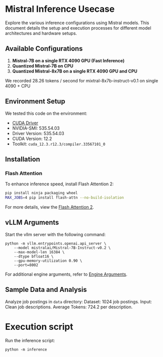 # Mistral Inference Usecase

Explore the various inference configurations using Mistral models. This document details the setup and execution processes for different model architectures and hardware setups.

## Available Configurations

1. **Mistral-7B on a single RTX 4090 GPU (Fast Inference)**
2. **Quantized Mistral-7B on CPU**
3. **Quantized Mistral-8x7B on a single RTX 4090 GPU and CPU** 

We recorded 28.26 tokens / second for mixtral-8x7b-instruct-v0.1 on single 4090 + CPU

## Environment Setup
We tested this code on the environment:
- [CUDA Driver](https://developer.nvidia.com/cuda-downloads)
- NVIDIA-SMI: 535.54.03
- Driver Version: 535.54.03
- CUDA Version: 12.2
- Toolkit: `cuda_12.3.r12.3/compiler.33567101_0`

## Installation

### Flash Attention

To enhance inference speed, install Flash Attention 2:
```bash
pip install ninja packaging wheel
MAX_JOBS=4 pip install flash-attn --no-build-isolation
```

For more details, view the [Flash Attention 2](https://tridao.me/publications/flash2/flash2.pdf).

## vLLM Arguments
Start the vllm server with the following command:
```
python -m vllm.entrypoints.openai.api_server \
    --model mistralai/Mistral-7B-Instruct-v0.2 \
    --max-model-len 16384 \
    --dtype bfloat16 \
    --gpu-memory-utilization 0.90 \
    --port=8002
```
For additional engine arguments, refer to [Engine Arguments](https://docs.vllm.ai/en/latest/models/engine_args.html).

## Sample Data and Analysis
Analyze job postings in `data` directory:
    Dataset: 1024 job postings.
    Input: Clean job descriptions.
    Average Tokens: 724.2 per description.

# Execution script
Run the inference script:
```
python -m inference
```

